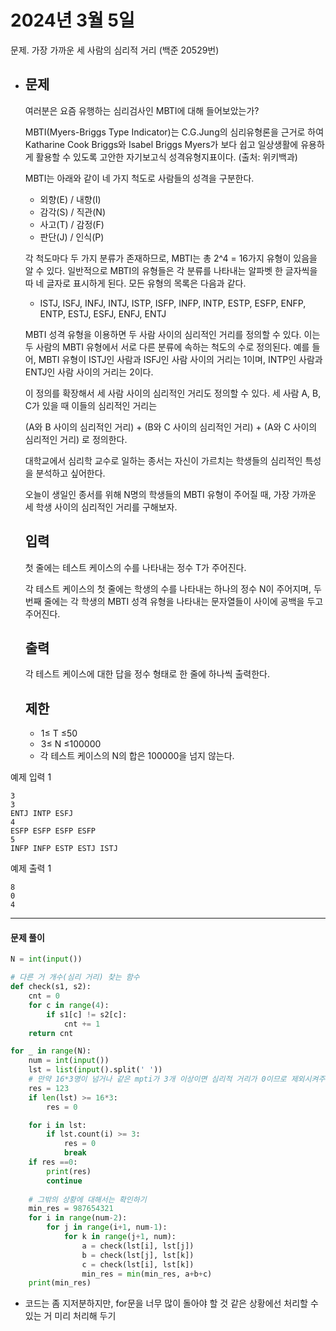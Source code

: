 # 2024년 3월 5일

문제. 가장 가까운 세 사람의 심리적 거리 (백준 20529번)

- ## 문제

  여러분은 요즘 유행하는 심리검사인 MBTI에 대해 들어보았는가?

  MBTI(Myers-Briggs Type Indicator)는 C.G.Jung의 심리유형론을 근거로 하여 Katharine Cook Briggs와 Isabel Briggs Myers가 보다 쉽고 일상생활에 유용하게 활용할 수 있도록 고안한 자기보고식 성격유형지표이다. (출처: 위키백과)

  MBTI는 아래와 같이 네 가지 척도로 사람들의 성격을 구분한다.

  - 외향(E) / 내향(I)
  - 감각(S) / 직관(N)
  - 사고(T) / 감정(F)
  - 판단(J) / 인식(P)

  각 척도마다 두 가지 분류가 존재하므로, MBTI는 총 2^4 = 16가지 유형이 있음을 알 수 있다. 일반적으로 MBTI의 유형들은 각 분류를 나타내는 알파벳 한 글자씩을 따 네 글자로 표시하게 된다. 모든 유형의 목록은 다음과 같다.

  - ISTJ, ISFJ, INFJ, INTJ, ISTP, ISFP, INFP, INTP, ESTP, ESFP, ENFP, ENTP, ESTJ, ESFJ, ENFJ, ENTJ

  MBTI 성격 유형을 이용하면 두 사람 사이의 심리적인 거리를 정의할 수 있다. 이는 두 사람의 MBTI 유형에서 서로 다른 분류에 속하는 척도의 수로 정의된다. 예를 들어, MBTI 유형이 ISTJ인 사람과 ISFJ인 사람 사이의 거리는 1이며, INTP인 사람과 ENTJ인 사람 사이의 거리는 2이다.

  이 정의를 확장해서 세 사람 사이의 심리적인 거리도 정의할 수 있다. 세 사람 A, B, C가 있을 때 이들의 심리적인 거리는

  (A와 B 사이의 심리적인 거리) + (B와 C 사이의 심리적인 거리) + (A와 C 사이의 심리적인 거리) 로 정의한다.

  대학교에서 심리학 교수로 일하는 종서는 자신이 가르치는 학생들의 심리적인 특성을 분석하고 싶어한다.

  오늘이 생일인 종서를 위해 N명의 학생들의 MBTI 유형이 주어질 때, 가장 가까운 세 학생 사이의 심리적인 거리를 구해보자.

  ## 입력

  첫 줄에는 테스트 케이스의 수를 나타내는 정수 T가 주어진다.

  각 테스트 케이스의 첫 줄에는 학생의 수를 나타내는 하나의 정수 N이 주어지며, 두 번째 줄에는 각 학생의 MBTI 성격 유형을 나타내는 문자열들이 사이에 공백을 두고 주어진다.

  ## 출력

  각 테스트 케이스에 대한 답을 정수 형태로 한 줄에 하나씩 출력한다.

  ## 제한

  -  1≤ T ≤50
  -  3≤ N ≤100000
  - 각 테스트 케이스의 N의 합은 100000을 넘지 않는다.

예제 입력 1 

```
3
3
ENTJ INTP ESFJ
4
ESFP ESFP ESFP ESFP
5
INFP INFP ESTP ESTJ ISTJ
```

예제 출력 1

```
8
0
4
```



---

#### 문제 풀이

```python
N = int(input())

# 다른 거 개수(심리 거리) 찾는 함수
def check(s1, s2):
    cnt = 0
    for c in range(4):
        if s1[c] != s2[c]:
            cnt += 1
    return cnt

for _ in range(N):
    num = int(input())
    lst = list(input().split(' '))
    # 만약 16*3명이 넘거나 같은 mpti가 3개 이상이면 심리적 거리가 0이므로 제외시켜주기
    res = 123
    if len(lst) >= 16*3:
        res = 0

    for i in lst:
        if lst.count(i) >= 3:
            res = 0
            break
    if res ==0:
        print(res)
        continue
	
    # 그밖의 상황에 대해서는 확인하기
    min_res = 987654321
    for i in range(num-2):
        for j in range(i+1, num-1):
            for k in range(j+1, num):
                a = check(lst[i], lst[j])
                b = check(lst[j], lst[k])
                c = check(lst[i], lst[k])
                min_res = min(min_res, a+b+c)
    print(min_res)


```

- 코드는 좀 지저분하지만, for문을 너무 많이 돌아야 할 것 같은 상황에선 처리할 수 있는 거 미리 처리해 두기
